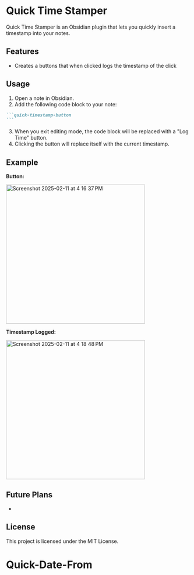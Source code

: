 # Quick Time Stamper
Quick Time Stamper is an Obsidian plugin that lets you quickly insert a timestamp into your notes. 

## Features

- Creates a buttons that when clicked logs the timestamp of the click


## Usage

1. Open a note in Obsidian.
2. Add the following code block to your note:

````markdown
```quick-timestamp-button
```
````

3. When you exit editing mode, the code block will be replaced with a "Log Time" button.
4. Clicking the button wlll replace itself with the current timestamp.

## Example

 **Button:** 

<img width="381" alt="Screenshot 2025-02-11 at 4 16 37 PM" src="https://github.com/user-attachments/assets/09913a1b-73f5-403c-a9e4-494f5cd8dbca" />


**Timestamp Logged:** 

<img width="381" alt="Screenshot 2025-02-11 at 4 18 48 PM" src="https://github.com/user-attachments/assets/d96b24b1-65e7-417f-8c1e-78d97c5bac4a" />


## Future Plans

-

## License

This project is licensed under the MIT License.
# Quick-Date-From
